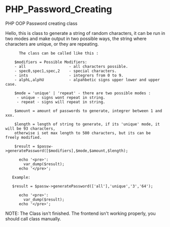 # PHP_Password_Creating
PHP OOP Password creating class

  Hello, this is class to generate a string of random characters,
  it can be run in two modes and make output in two possible ways,
  the string where characters are unique, or they are repeating.


          The class can be called like this : 
    
        $modifiers = Possible Modifiers:
        - all                   - all characters possible.
        - spec0,spec1,spec,2    - special characters.
        - ints                  - integrers from 0 to 9.
        - alphL,alphU           - alpahbetic signs upper lower and upper case.
        
        $mode = 'unique' | 'repeat' - there are two possible modes :
         - unique - signs wont repeat in string.
         - repeat - signs will repeat in string.
         
        $amount = amount of passwords to generate, integrer between 1 and xxx.
        
        $length = length of string to generate, if its 'unique' mode, it will be 93 characters,
        otherwise i set max length to 500 characters, but its can be freely modified. 

        $result = $passw->generatePassword([$modifiers],$mode,$amount,$length);

          echo '<pre>':
            var_dump($result);
          echo '</pre>';

       Example: 
       
       $result = $passw->generatePassword(['all'],'unique','3','64');

          echo '<pre>':
            var_dump($result);
          echo '</pre>';
          
NOTE: The Class isn't finished. The frontend isn't working properly,  you should call class manually.
